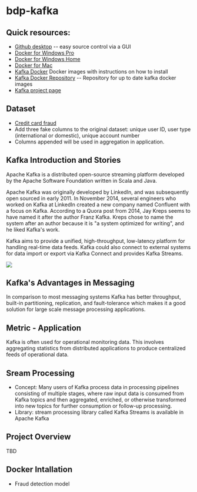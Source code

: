 # bdp-kafka

## Quick resources:
 * [Github desktop](https://desktop.github.com/) -- easy source control via a GUI
 * [Docker for Windows Pro](https://store.docker.com/editions/community/docker-ce-desktop-windows)
 * [Docker for Windows Home](https://www.docker.com/products/docker-toolbox)
 * [Docker for Mac](https://store.docker.com/editions/community/docker-ce-desktop-mac)
 * [Kafka Docker](https://hub.docker.com/r/wurstmeister/kafka/) Docker images with instructions on how to install
 * [Kafka Docker Repository](https://github.com/wurstmeister/kafka-docker) -- Repository for up to date kafka docker images
 * [Kafka project page](https://kafka.apache.org/)

## Dataset
 * [Credit card fraud](https://www.kaggle.com/dalpozz/creditcardfraud) 
 * Add three fake columns to the original dataset: unique user ID, user type (international or domestic), unique account number
 * Columns appended will be used in aggregation in application.
 
## Kafka Introduction and Stories
Apache Kafka is a distributed open-source streaming platform developed by the Apache Software Foundation written in Scala and Java. 

Apache Kafka was originally developed by LinkedIn, and was subsequently open sourced in early 2011. In November 2014, several engineers who worked on Kafka at LinkedIn created a new company named Confluent with a focus on Kafka. According to a Quora post from 2014, Jay Kreps seems to have named it after the author Franz Kafka. Kreps chose to name the system after an author because it is "a system optimized for writing", and he liked Kafka's work. 

Kafka aims to provide a unified, high-throughput, low-latency platform for handling real-time data feeds. Kafka could also connect to external systems for data import or export via Kafka Connect and provides Kafka Streams.

![](bdp-kafka/images/kafka%20structure.png)

## Kafka's Advantages in Messaging
In comparison to most messaging systems Kafka has better throughput, built-in partitioning, replication, and fault-tolerance which makes it a good solution for large scale message processing applications.

## Metric - Application
Kafka is often used for operational monitoring data. This involves aggregating statistics from distributed applications to produce centralized feeds of operational data. 

## Sream Processing
 * Concept: Many users of Kafka process data in processing pipelines consisting of multiple stages, where raw input data is consumed from Kafka topics and then aggregated, enriched, or otherwise transformed into new topics for further consumption or follow-up processing.
 * Library: stream processing library called Kafka Streams is available in Apache Kafka
## Project Overview
TBD

## Docker Intallation
 * Fraud detection model

